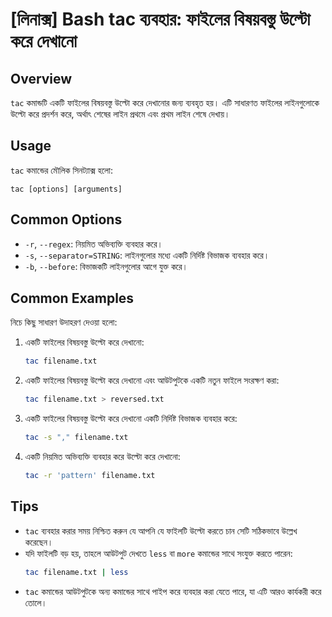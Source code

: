 # [লিনাক্স] Bash tac ব্যবহার: ফাইলের বিষয়বস্তু উল্টো করে দেখানো

## Overview
`tac` কমান্ডটি একটি ফাইলের বিষয়বস্তু উল্টো করে দেখানোর জন্য ব্যবহৃত হয়। এটি সাধারণত ফাইলের লাইনগুলোকে উল্টো করে প্রদর্শন করে, অর্থাৎ শেষের লাইন প্রথমে এবং প্রথম লাইন শেষে দেখায়।

## Usage
`tac` কমান্ডের মৌলিক সিনট্যাক্স হলো:
```
tac [options] [arguments]
```

## Common Options
- `-r`, `--regex`: নিয়মিত অভিব্যক্তি ব্যবহার করে।
- `-s`, `--separator=STRING`: লাইনগুলোর মধ্যে একটি নির্দিষ্ট বিভাজক ব্যবহার করে।
- `-b`, `--before`: বিভাজকটি লাইনগুলোর আগে যুক্ত করে।

## Common Examples
নিচে কিছু সাধারণ উদাহরণ দেওয়া হলো:

1. একটি ফাইলের বিষয়বস্তু উল্টো করে দেখানো:
   ```bash
   tac filename.txt
   ```

2. একটি ফাইলের বিষয়বস্তু উল্টো করে দেখানো এবং আউটপুটকে একটি নতুন ফাইলে সংরক্ষণ করা:
   ```bash
   tac filename.txt > reversed.txt
   ```

3. একটি ফাইলের বিষয়বস্তু উল্টো করে দেখানো একটি নির্দিষ্ট বিভাজক ব্যবহার করে:
   ```bash
   tac -s "," filename.txt
   ```

4. একটি নিয়মিত অভিব্যক্তি ব্যবহার করে উল্টো করে দেখানো:
   ```bash
   tac -r 'pattern' filename.txt
   ```

## Tips
- `tac` ব্যবহার করার সময় নিশ্চিত করুন যে আপনি যে ফাইলটি উল্টো করতে চান সেটি সঠিকভাবে উল্লেখ করেছেন।
- যদি ফাইলটি বড় হয়, তাহলে আউটপুট দেখতে `less` বা `more` কমান্ডের সাথে সংযুক্ত করতে পারেন:
  ```bash
  tac filename.txt | less
  ```
- `tac` কমান্ডের আউটপুটকে অন্য কমান্ডের সাথে পাইপ করে ব্যবহার করা যেতে পারে, যা এটি আরও কার্যকরী করে তোলে।
